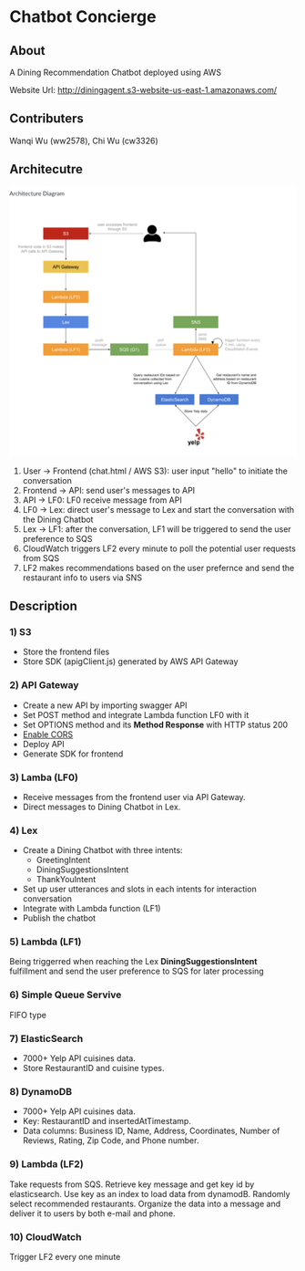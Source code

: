 # Chatbot Concierge

## About

A Dining Recommendation Chatbot deployed using AWS

Website Url: http://diningagent.s3-website-us-east-1.amazonaws.com/

## Contributers

Wanqi Wu (ww2578), Chi Wu (cw3326)

## Architecutre

![architecure](/pictures/architecture.png)

1. User -> Frontend (chat.html / AWS S3): user input "hello" to initiate the conversation
2. Frontend -> API: send user's messages to API
3. API -> LF0: LF0 receive message from API
4. LF0 -> Lex: direct user's message to Lex and start the conversation with the Dining Chatbot
5. Lex -> LF1: after the conversation, LF1 will be triggered to send the user preference to SQS
6. CloudWatch triggers LF2 every minute to poll the potential user requests from SQS
7. LF2 makes recommendations based on the user prefernce and send the restaurant info to users via SNS

## Description

### 1) S3

* Store the frontend files
* Store SDK (apigClient.js) generated by AWS API Gateway

### 2) API Gateway

* Create a new API by importing swagger API
* Set POST method and integrate Lambda function LF0 with it
* Set OPTIONS method and its **Method Response** with HTTP status 200
* [Enable CORS](https://docs.aws.amazon.com/apigateway/latest/developerguide/how-to-cors-console.html)
* Deploy API
* Generate SDK for frontend

### 3) Lamba (LF0)

* Receive messages from the frontend user via API Gateway.
* Direct messages to Dining Chatbot in Lex.

### 4) Lex
* Create a Dining Chatbot with three intents:
    * GreetingIntent
    * DiningSuggestionsIntent
    * ThankYouIntent
* Set up user utterances and slots in each intents for interaction conversation
* Integrate with Lambda function (LF1)
* Publish the chatbot

### 5) Lambda (LF1)
Being triggerred when reaching the Lex **DiningSuggestionsIntent** fulfillment and send the user preference to SQS for later processing

### 6) Simple Queue Servive
FIFO type

### 7) ElasticSearch
* 7000+ Yelp API cuisines data.
* Store RestaurantID and cuisine types.

### 8) DynamoDB
* 7000+ Yelp API cuisines data.
* Key: RestaurantID and insertedAtTimestamp.
* Data columns: Business ID, Name, Address, Coordinates, Number of Reviews, Rating, Zip Code, and Phone number.

### 9) Lambda (LF2)
Take requests from SQS.
Retrieve key message and get key id by elasticsearch.
Use key as an index to load data from dynamodB.
Randomly select recommended restaurants.
Organize the data into a message and deliver it to users by both e-mail and phone.

### 10) CloudWatch
Trigger LF2 every one minute
